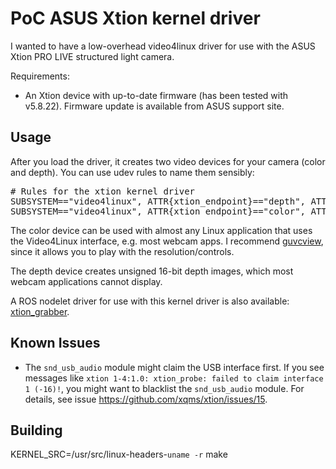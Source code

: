 PoC ASUS Xtion kernel driver
============================

I wanted to have a low-overhead video4linux driver for use with the
ASUS Xtion PRO LIVE structured light camera.

Requirements:

* An Xtion device with up-to-date firmware (has been tested with v5.8.22).
  Firmware update is available from ASUS support site.

Usage
-----

After you load the driver, it creates two video devices for your camera
(color and depth). You can use udev rules to name them sensibly:

<pre>
# Rules for the xtion kernel driver
SUBSYSTEM=="video4linux", ATTR{xtion_endpoint}=="depth", ATTRS{xtion_id}=="*", SYMLINK+="xtion_$attr{xtion_id}_depth"
SUBSYSTEM=="video4linux", ATTR{xtion_endpoint}=="color", ATTRS{xtion_id}=="*", SYMLINK+="xtion_$attr{xtion_id}_color"
</pre>

The color device can be used with almost any Linux application that uses
the Video4Linux interface, e.g. most webcam apps. I recommend [guvcview][],
since it allows you to play with the resolution/controls.

The depth device creates unsigned 16-bit depth images, which most webcam
applications cannot display.

A ROS nodelet driver for use with this kernel driver is also available:
[xtion_grabber][].

Known Issues
------------

* The `snd_usb_audio` module might claim the USB interface first. If you
  see messages like
  `xtion 1-4:1.0: xtion_probe: failed to claim interface  1 (-16)!`,
  you might want to blacklist the `snd_usb_audio` module.
  For details, see issue https://github.com/xqms/xtion/issues/15.

[guvcview]: http://sourceforge.net/projects/guvcview/
[xtion_grabber]: https://github.com/xqms/xtion_grabber/


Building
----------
KERNEL_SRC=/usr/src/linux-headers-`uname -r` make
